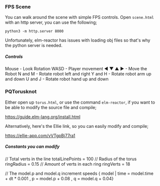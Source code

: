 ### FPS Scene

You can walk around the scene with simple FPS controls.
Open `scene.html` with an http server, you can use the following;

```python3 -m http.server 8000```

Unfortunately, elm-reactor has issues with loading obj files so that's why the
python server is needed.

##### Controls

Mouse - Look Rotation
WASD - Player movement
◀ ▼ ▲ ▶ - Move the Robot
N and M - Rotate robot left and right
Y and H - Rotate robot arm up and down
U and J - Rotate robot hand up and down

### PQTorusknot

Either open up `torus.html`, or use the command `elm-reactor`, if you want to be able to modify the source file and compile;

https://guide.elm-lang.org/install.html

Alternatively, here's the Ellie link, so you can easily modify and compile;

https://ellie-app.com/vVTgpBj77ra1

##### Constants you can modify

// Total verts in the line
totalLinePoints = 100
// Radius of the torus
ringRadius = 0.15
// Amount of verts in each ring
ringVerts = 18

// The model.p and model.q increment speeds
{ model | time = model.time + dt * 0.001 , p = model.p + 0.08 , q = model.q + 0.04}
